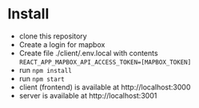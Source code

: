# Install

- clone this repository
- Create a login for mapbox
- Create file ./client/.env.local with contents
`REACT_APP_MAPBOX_API_ACCESS_TOKEN=[MAPBOX_TOKEN]`
- run `npm install`
- run `npm start`
- client (frontend) is available at http://localhost:3000
- server is available at http://localhost:3001
